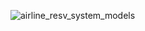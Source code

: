 ![airline_resv_system_models](https://github.com/saurabhMayank/FlightReservation/assets/82028762/b8a2f8bd-2ba1-4b01-b939-4e439f574aff)
